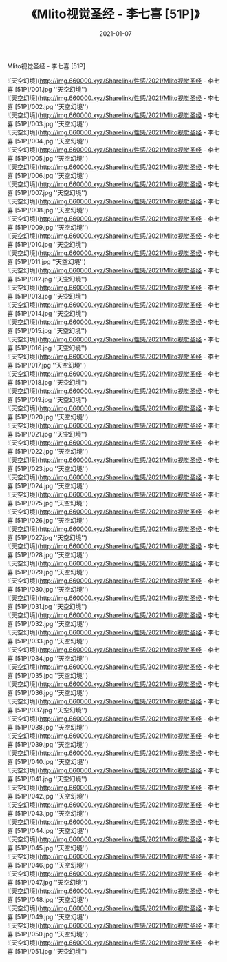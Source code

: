 ﻿---
layout: post
title:  《Mlito视觉圣经 - 李七喜 [51P]》
date:   2021-01-07
img: http://img.660000.xyz/Sharelink/性感/2021/Mlito视觉圣经 - 李七喜 [51P]/000.jpg
categories: [美女, 性感, 泳衣]
---

Mlito视觉圣经 - 李七喜 [51P]



![天空幻境](http://img.660000.xyz/Sharelink/性感/2021/Mlito视觉圣经 - 李七喜 [51P]/001.jpg ''天空幻境'') <br>
![天空幻境](http://img.660000.xyz/Sharelink/性感/2021/Mlito视觉圣经 - 李七喜 [51P]/002.jpg ''天空幻境'') <br>
![天空幻境](http://img.660000.xyz/Sharelink/性感/2021/Mlito视觉圣经 - 李七喜 [51P]/003.jpg ''天空幻境'') <br>
![天空幻境](http://img.660000.xyz/Sharelink/性感/2021/Mlito视觉圣经 - 李七喜 [51P]/004.jpg ''天空幻境'') <br>
![天空幻境](http://img.660000.xyz/Sharelink/性感/2021/Mlito视觉圣经 - 李七喜 [51P]/005.jpg ''天空幻境'') <br>
![天空幻境](http://img.660000.xyz/Sharelink/性感/2021/Mlito视觉圣经 - 李七喜 [51P]/006.jpg ''天空幻境'') <br>
![天空幻境](http://img.660000.xyz/Sharelink/性感/2021/Mlito视觉圣经 - 李七喜 [51P]/007.jpg ''天空幻境'') <br>
![天空幻境](http://img.660000.xyz/Sharelink/性感/2021/Mlito视觉圣经 - 李七喜 [51P]/008.jpg ''天空幻境'') <br>
![天空幻境](http://img.660000.xyz/Sharelink/性感/2021/Mlito视觉圣经 - 李七喜 [51P]/009.jpg ''天空幻境'') <br>
![天空幻境](http://img.660000.xyz/Sharelink/性感/2021/Mlito视觉圣经 - 李七喜 [51P]/010.jpg ''天空幻境'') <br>
![天空幻境](http://img.660000.xyz/Sharelink/性感/2021/Mlito视觉圣经 - 李七喜 [51P]/011.jpg ''天空幻境'') <br>
![天空幻境](http://img.660000.xyz/Sharelink/性感/2021/Mlito视觉圣经 - 李七喜 [51P]/012.jpg ''天空幻境'') <br>
![天空幻境](http://img.660000.xyz/Sharelink/性感/2021/Mlito视觉圣经 - 李七喜 [51P]/013.jpg ''天空幻境'') <br>
![天空幻境](http://img.660000.xyz/Sharelink/性感/2021/Mlito视觉圣经 - 李七喜 [51P]/014.jpg ''天空幻境'') <br>
![天空幻境](http://img.660000.xyz/Sharelink/性感/2021/Mlito视觉圣经 - 李七喜 [51P]/015.jpg ''天空幻境'') <br>
![天空幻境](http://img.660000.xyz/Sharelink/性感/2021/Mlito视觉圣经 - 李七喜 [51P]/016.jpg ''天空幻境'') <br>
![天空幻境](http://img.660000.xyz/Sharelink/性感/2021/Mlito视觉圣经 - 李七喜 [51P]/017.jpg ''天空幻境'') <br>
![天空幻境](http://img.660000.xyz/Sharelink/性感/2021/Mlito视觉圣经 - 李七喜 [51P]/018.jpg ''天空幻境'') <br>
![天空幻境](http://img.660000.xyz/Sharelink/性感/2021/Mlito视觉圣经 - 李七喜 [51P]/019.jpg ''天空幻境'') <br>
![天空幻境](http://img.660000.xyz/Sharelink/性感/2021/Mlito视觉圣经 - 李七喜 [51P]/020.jpg ''天空幻境'') <br>
![天空幻境](http://img.660000.xyz/Sharelink/性感/2021/Mlito视觉圣经 - 李七喜 [51P]/021.jpg ''天空幻境'') <br>
![天空幻境](http://img.660000.xyz/Sharelink/性感/2021/Mlito视觉圣经 - 李七喜 [51P]/022.jpg ''天空幻境'') <br>
![天空幻境](http://img.660000.xyz/Sharelink/性感/2021/Mlito视觉圣经 - 李七喜 [51P]/023.jpg ''天空幻境'') <br>
![天空幻境](http://img.660000.xyz/Sharelink/性感/2021/Mlito视觉圣经 - 李七喜 [51P]/024.jpg ''天空幻境'') <br>
![天空幻境](http://img.660000.xyz/Sharelink/性感/2021/Mlito视觉圣经 - 李七喜 [51P]/025.jpg ''天空幻境'') <br>
![天空幻境](http://img.660000.xyz/Sharelink/性感/2021/Mlito视觉圣经 - 李七喜 [51P]/026.jpg ''天空幻境'') <br>
![天空幻境](http://img.660000.xyz/Sharelink/性感/2021/Mlito视觉圣经 - 李七喜 [51P]/027.jpg ''天空幻境'') <br>
![天空幻境](http://img.660000.xyz/Sharelink/性感/2021/Mlito视觉圣经 - 李七喜 [51P]/028.jpg ''天空幻境'') <br>
![天空幻境](http://img.660000.xyz/Sharelink/性感/2021/Mlito视觉圣经 - 李七喜 [51P]/029.jpg ''天空幻境'') <br>
![天空幻境](http://img.660000.xyz/Sharelink/性感/2021/Mlito视觉圣经 - 李七喜 [51P]/030.jpg ''天空幻境'') <br>
![天空幻境](http://img.660000.xyz/Sharelink/性感/2021/Mlito视觉圣经 - 李七喜 [51P]/031.jpg ''天空幻境'') <br>
![天空幻境](http://img.660000.xyz/Sharelink/性感/2021/Mlito视觉圣经 - 李七喜 [51P]/032.jpg ''天空幻境'') <br>
![天空幻境](http://img.660000.xyz/Sharelink/性感/2021/Mlito视觉圣经 - 李七喜 [51P]/033.jpg ''天空幻境'') <br>
![天空幻境](http://img.660000.xyz/Sharelink/性感/2021/Mlito视觉圣经 - 李七喜 [51P]/034.jpg ''天空幻境'') <br>
![天空幻境](http://img.660000.xyz/Sharelink/性感/2021/Mlito视觉圣经 - 李七喜 [51P]/035.jpg ''天空幻境'') <br>
![天空幻境](http://img.660000.xyz/Sharelink/性感/2021/Mlito视觉圣经 - 李七喜 [51P]/036.jpg ''天空幻境'') <br>
![天空幻境](http://img.660000.xyz/Sharelink/性感/2021/Mlito视觉圣经 - 李七喜 [51P]/037.jpg ''天空幻境'') <br>
![天空幻境](http://img.660000.xyz/Sharelink/性感/2021/Mlito视觉圣经 - 李七喜 [51P]/038.jpg ''天空幻境'') <br>
![天空幻境](http://img.660000.xyz/Sharelink/性感/2021/Mlito视觉圣经 - 李七喜 [51P]/039.jpg ''天空幻境'') <br>
![天空幻境](http://img.660000.xyz/Sharelink/性感/2021/Mlito视觉圣经 - 李七喜 [51P]/040.jpg ''天空幻境'') <br>
![天空幻境](http://img.660000.xyz/Sharelink/性感/2021/Mlito视觉圣经 - 李七喜 [51P]/041.jpg ''天空幻境'') <br>
![天空幻境](http://img.660000.xyz/Sharelink/性感/2021/Mlito视觉圣经 - 李七喜 [51P]/042.jpg ''天空幻境'') <br>
![天空幻境](http://img.660000.xyz/Sharelink/性感/2021/Mlito视觉圣经 - 李七喜 [51P]/043.jpg ''天空幻境'') <br>
![天空幻境](http://img.660000.xyz/Sharelink/性感/2021/Mlito视觉圣经 - 李七喜 [51P]/044.jpg ''天空幻境'') <br>
![天空幻境](http://img.660000.xyz/Sharelink/性感/2021/Mlito视觉圣经 - 李七喜 [51P]/045.jpg ''天空幻境'') <br>
![天空幻境](http://img.660000.xyz/Sharelink/性感/2021/Mlito视觉圣经 - 李七喜 [51P]/046.jpg ''天空幻境'') <br>
![天空幻境](http://img.660000.xyz/Sharelink/性感/2021/Mlito视觉圣经 - 李七喜 [51P]/047.jpg ''天空幻境'') <br>
![天空幻境](http://img.660000.xyz/Sharelink/性感/2021/Mlito视觉圣经 - 李七喜 [51P]/048.jpg ''天空幻境'') <br>
![天空幻境](http://img.660000.xyz/Sharelink/性感/2021/Mlito视觉圣经 - 李七喜 [51P]/049.jpg ''天空幻境'') <br>
![天空幻境](http://img.660000.xyz/Sharelink/性感/2021/Mlito视觉圣经 - 李七喜 [51P]/050.jpg ''天空幻境'') <br>
![天空幻境](http://img.660000.xyz/Sharelink/性感/2021/Mlito视觉圣经 - 李七喜 [51P]/051.jpg ''天空幻境'') <br>